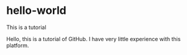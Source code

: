 # hello-world
This is a tutorial


Hello, this is a tutorial of GitHub. I have very little experience with this platform. 
